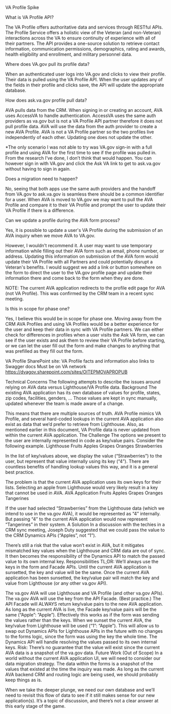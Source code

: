 VA Profile Spike

What is VA Profile API?

The VA Profile offers authoritative data and services through RESTful APIs. The Profile Service offers a holistic view of the Veteran (and non-Veteran) interactions across the VA to ensure continuity of experience with all of their partners. The API provides a one-source solution to retrieve contact information, communication permissions, demographics, rating and awards, health eligibility and enrollment, and military personnel data.

Where does VA.gov pull its profile data?

When an authenticated user logs into VA.gov and clicks to view their profile. Their data is pulled using the VA Profile API. When the user updates any of the fields in their profile and clicks save, the API will update the appropriate database.

How does ask.va.gov profile pull data?

AVA pulls data from the CRM. When signing in or creating an account, AVA uses AccessVA to handle authentication. AccessVA uses the same auth providers as va.gov but is not a VA Profile API partner therefore it does not pull profile data. AVA will use the data from the auth provider to create a new AVA Profile. AVA is not a VA Profile partner so the two profiles live independently of each other. Updating one does not update the other. 

*The only scenario I was not able to try was VA.gov sign-in with a full profile and using AVA for the first time to see if the profile was pulled in. From the research I’ve done, I don’t think that would happen. You can however sign in with VA.gov and click the Ask VA link to get to ask.va.gov without having to sign in again.

Does a migration need to happen?

No, seeing that both apps use the same auth providers and the handoff from VA.gov to ask.va.gov is seamless there should be a common identifier for a user. When AVA is moved to VA.gov we may want to pull the AVA Profile and compare it to their VA Profile and prompt the user to update their VA Profile if there is a difference.

Can we update a profile during the AVA form process?

Yes, it is possible to update a user's VA Profile during the submission of an AVA inquiry when we move AVA to VA.gov.

However, I wouldn’t recommend it. A user may want to use temporary information while filling out their AVA form such as email, phone number, or address. Updating this information on submission of the AVA form would update their VA Profile with all Partners and could potentially disrupt a Veteran's benefits. I would suggest we add a link or button somewhere on the form to direct the user to the VA.gov profile page and update their information there and come back to the form when they are done.

NOTE: The current AVA application redirects to the profile edit page for AVA (not VA Profile). This was confirmed by the CRM team in a recent sync meeting.

Is this in scope for phase one?

Yes, I believe this would be in scope for phase one. Moving away from the CRM AVA Profiles and using VA Profiles would be a better experience for the user and keep their data in sync with VA Profile partners. We can either check for differences in profiles when a user visits the Ask VA form, we can see if the user exists and ask them to review their VA Profile before starting, or we can let the user fill out the form and make changes to anything that was prefilled as they fill out the form.



VA Profile SharePoint site:
VA Profile facts and information also links to Swagger docs
Must be on VA network
https://dvagov.sharepoint.com/sites/OITEPMOVAPROPUB



Technical Concerns
The following attempts to describe the issues around relying on AVA data versus Lighthouse/VA Profile data.
Background
The existing AVA application has its own database of values for profile, states, zip codes, facilities, genders, … Those values are kept in sync manually, updated whenever the team is made aware of a change.

This means that there are multiple sources of truth. AVA Profile mimics VA Profile, and several hard-coded lookups in the current AVA application also exist as data that we’d prefer to retrieve from Lighthouse. Also, as mentioned earlier in this document, VA Profile data is never updated from within the current AVA application.
The Challenge
The options we present to the user are internally represented in code as key/value pairs. Consider the following example.
Lighthouse Fruits
Apples
Grapes
Oranges
Strawberries

In the list of key/values above, we display the value (“Strawberries”) to the user, but represent that value internally using its key (“4”). There are countless benefits of handling lookup values this way, and it is a general best practice.

The problem is that the current AVA application uses its own keys for their lists. Selecting an apple from Lighthouse would very likely result in a key that cannot be used in AVA.
AVA Application Fruits
Apples
Grapes
Oranges
Tangerines

If the user had selected “Strawberries” from the Lighthouse data (which we intend to use in the va.gov AVA), it would be represented as “4” internally. But passing “4” to the current AVA application would now represent “Tangerines” in their system.
A Solution
In a discussion with the techies in a CRM sync meeting, Joseph Duty suggested that we could pass the value to the CRM Dynamics APIs (“Apples”, not “1”).

There’s still a risk that the value won’t exist in AVA, but it mitigates mismatched key values when the Lighthouse and CRM data are out of sync. It then becomes the responsibility of the Dynamics API to match the passed value to its own internal key.
Responsibilities
TL;DR: We’ll always use the keys in the form and Facade APIs. Until the current AVA application is sunsetted, the key and value will be the same. Once the current AVA application has been sunsetted, the key/value pair will match the key and value from Lighthouse (or any other va.gov API).

The va.gov AVA will use Lighthouse and VA Profile (and other va.gov APIs).
The va.gov AVA will use the key from the API Facade. (Best practice.)
The API Facade will ALWAYS return key/value pairs to the new AVA application.
As long as the current AVA is live, the Facade key/value pairs will be the same (“Apple”: ”Apple”). Effectively this works as if the form was sending the values rather than the keys.
When we sunset the current AVA, the key/value from Lighthouse will be used (“1”: “Apple”).
This will allow us to swap out Dynamics APIs for Lighthouse APIs in the future with no changes to the forms logic, since the form was using the key the whole time.
The Dynamics API will handle resolving the values passed to its own internal keys.
Risk: There’s no guarantee that the value will exist since the current AVA data is a snapshot of the va.gov data.
Future Work (Out of Scope)
In a world without the current AVA application UI, we will need to consider our data migration strategy. The data within the forms is a snapshot of the values that existed at the time the inquiry was made. As long as the current AVA backend CRM and routing logic are being used, we should probably keep things as is.

When we take the deeper plunge, we need our own database and we’ll need to revisit this flow of data to see if it still makes sense for our new application(s). It’s a topic of discussion, and there’s not a clear answer at this early stage of the game.
